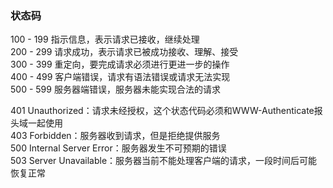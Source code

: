### 状态码  
100 - 199  指示信息，表示请求已接收，继续处理      
200 - 299 请求成功，表示请求已被成功接收、理解、接受      
300 - 399 重定向，要完成请求必须进行更进一步的操作    
400 - 499 客户端错误，请求有语法错误或请求无法实现    
500 - 599 服务器端错误，服务器未能实现合法的请求      


401 Unauthorized：请求未经授权，这个状态代码必须和WWW-Authenticate报头域一起使用  
403 Forbidden：服务器收到请求，但是拒绝提供服务  
500 Internal Server Error：服务器发生不可预期的错误  
503 Server Unavailable：服务器当前不能处理客户端的请求，一段时间后可能恢复正常  
